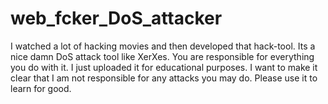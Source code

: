 # web_fcker_DoS_attacker
I watched a lot of hacking movies and then developed that hack-tool. Its a nice damn DoS attack tool like XerXes. You are responsible for everything you do with it. I just uploaded it for educational purposes. I want to make it clear that I am not responsible for any attacks you may do. Please use it to learn for good. 
